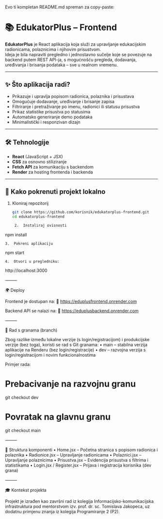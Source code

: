 Evo ti kompletan README.md spreman za copy-paste:

# 📚 EdukatorPlus – Frontend

**EdukatorPlus** je React aplikacija koja služi za upravljanje edukacijskim radionicama, polaznicima i njihovim prisustvom.  
Ideja je bila napraviti pregledno i jednostavno sučelje koje se povezuje na backend putem REST API-ja, s mogućnošću pregleda, dodavanja, uređivanja i brisanja podataka – sve u realnom vremenu.

---

## ✨ Što aplikacija radi?

- Prikazuje i upravlja popisom radionica, polaznika i prisustava
- Omogućuje dodavanje, uređivanje i brisanje zapisa
- Filtriranje i pretraživanje po imenu, radionici ili statusu prisustva
- Prikaz statistike prisustva po statusima
- Automatsko generiranje demo podataka
- Minimalistički i responzivan dizajn

---

## 🛠️ Tehnologije

- **React** (JavaScript + JSX)
- **CSS** za osnovno stiliziranje
- **Fetch API** za komunikaciju s backendom
- **Render** za hosting frontenda i backenda

---

## 🚀 Kako pokrenuti projekt lokalno

1. Kloniraj repozitorij  
   ```bash
   git clone https://github.com/korisnik/edukatorplus-frontend.git
   cd edukatorplus-frontend

	2.	Instaliraj ovisnosti

npm install


	3.	Pokreni aplikaciju

npm start


	4.	Otvori u pregledniku:

http://localhost:3000



⸻

🌍 Deploy

Frontend je dostupan na:
🔗 https://eduplusfrontend.onrender.com

Backend API se nalazi na:
🔗 https://eduplusbackend.onrender.com

⸻

🌿 Rad s granama (branch)

Zbog razlike između lokalne verzije (s login/registracijom) i produkcijske verzije (bez toga), koristi se rad s Git granama:
	•	main – stabilna verzija aplikacije na Renderu (bez login/registracije)
	•	dev – razvojna verzija s login/registracijom i novim funkcionalnostima

Primjer rada:

# Prebacivanje na razvojnu granu
git checkout dev

# Povratak na glavnu granu
git checkout main


⸻

📂 Struktura komponenti
	•	Home.jsx – Početna stranica s popisom radionica i polaznika
	•	Radionice.jsx – Upravljanje radionicama
	•	Polaznici.jsx – Upravljanje polaznicima
	•	Prisustva.jsx – Evidencija prisustva s filtrima i statistikama
	•	Login.jsx / Register.jsx – Prijava i registracija korisnika (dev grana)

⸻

🎓 Kontekst projekta

Projekt je izrađen kao završni rad iz kolegija Informacijsko-komunikacijska infrastruktura
pod mentorstvom izv. prof. dr. sc. Tomislava Jakopeca, uz dodatnu primjenu znanja iz kolegija Programiranje 2 (P2).